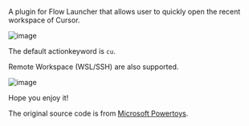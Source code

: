 A plugin for Flow Launcher that allows user to quickly open the recent workspace of Cursor.

![image](https://github.com/taooceros/Flow.Plugin.CursorWorkspace/assets/45326534/15609d5d-869f-4df4-b62a-0d0d9b3fc31a)

The default actionkeyword is `cu`.

Remote Workspace (WSL/SSH) are also supported.

![image](https://github.com/taooceros/Flow.Plugin.CursorWorkspace/assets/45326534/277df331-e124-448b-8411-d20bf6418b76)

Hope you enjoy it!

The original source code is from [Microsoft Powertoys](https://github.com/microsoft/PowerToys/tree/main/src/modules/launcher/Plugins/Community.PowerToys.Run.Plugin.VSCodeWorkspaces).
